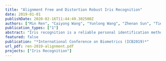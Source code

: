 ```yaml
---
title: "Alignment Free and Distortion Robust Iris Recognition"
date: 2019-01-01
publishDate: 2020-02-16T11:44:49.302500Z
authors: ["Min Ren", "Caiyong Wang", "Yunlong Wang", "Zhenan Sun", "Tieniu Tan"]
publication_types: ["1"]
abstract: "Iris recognition is a reliable personal identification method but there is still much room to improve its accuracy especially in less-constrained situations. For example, free movement of head pose may cause large rotation difference between iris images. And illumination variations may cause irregular distortion of iris texture. To match intra-class iris images with head rotation robustly, the existing soadminlutions usually need a precise alignment operation by exhaustive search within a determined range in iris image preprosessing or brute-force searching the minimum Hamming distance in iris feature matching. In the wild enviroments, iris rotation is of much greater uncertainty than that in constrained situations and exhaustive search within a determined range is impracticable. This paper presents a unified feature-level solution to both alignment free and distortion robust iris recognition in the wild. A new deep learning based method named Alignment Free Iris Network (AFINet) is  proposed, which utilizes a trainable VLAD (Vector of Locally Aggregated Descriptors) encoder called NetVLAD [18] to decouple the correlations between local representations and their spatial positions. And deformable convolution [5] is leveraged to overcome iris texture distortion by dense adaptive sampling. The results of extensive experiments on three public iris image databases and the simulated degradation databases show that AFINet significantly outperforms state-of-art iris recognition methods."
featured: false
publication: "*International Conference on Biometrics (ICB2019)*"
url_pdf: ren-2019-alignment.pdf
projects: ["Iris Recognition"]
---
```


